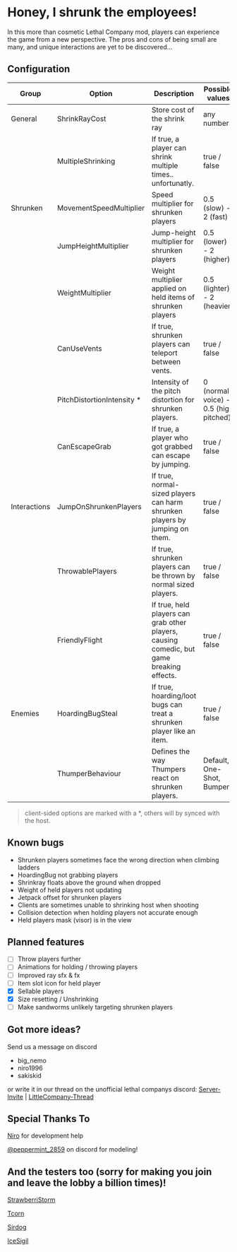 # Honey, I shrunk the employees! #

In this more than cosmetic Lethal Company mod, players can experience the game from a new perspective. The pros and cons of being small are many, and unique interactions are yet to be discovered...

## Configuration ##
|  Group       |          Option             |                           Description                                                     | Possible values                        | Default |
| ------------ | --------------------------- | ----------------------------------------------------------------------------------------- | -------------------------------------- | ------- |
| General      | ShrinkRayCost               | Store cost of the shrink ray                                                              | any number                             | 0       |
|              | MultipleShrinking           | If true, a player can shrink multiple times.. unfortunatly.                               | true / false                           | false   |
| Shrunken     | MovementSpeedMultiplier     | Speed multiplier for shrunken players                                                     | 0.5 (slow) - 2 (fast)                  | 1.2     |
|              | JumpHeightMultiplier        | Jump-height multiplier for shrunken players                                               | 0.5 (lower) - 2 (higher)               | 1.5     |
|              | WeightMultiplier            | Weight multiplier applied on held items of shrunken players                               | 0.5 (lighter) - 2 (heavier)            | 1.5     |
|              | CanUseVents                 | If true, shrunken players can teleport between vents.                                     | true / false                           | true    |
|              | PitchDistortionIntensity \* | Intensity of the pitch distortion for shrunken players.                                   | 0 (normal voice) - 0.5 (high pitched)  | 0.3     |
|              | CanEscapeGrab               | If true, a player who got grabbed can escape by jumping.                                  | true / false                           | true    |
| Interactions | JumpOnShrunkenPlayers       | If true, normal-sized players can harm shrunken players by jumping on them.               | true / false                           | true    |
|              | ThrowablePlayers            | If true, shrunken players can be thrown by normal sized players.                          | true / false                           | true    |
|              | FriendlyFlight              | If true, held players can grab other players, causing comedic, but game breaking effects. | true / false                           | false   |
| Enemies      | HoardingBugSteal            | If true, hoarding/loot bugs can treat a shrunken player like an item.                     | true / false                           | true    |
|              | ThumperBehaviour            | Defines the way Thumpers react on shrunken players.	                                     | Default, One-Shot, Bumper              | Default |
> client-sided options are marked with a \*, others will by synced with the host.

## Known bugs ##
+ Shrunken players sometimes face the wrong direction when climbing ladders
+ HoardingBug not grabbing players
+ Shrinkray floats above the ground when dropped
+ Weight of held players not updating
+ Jetpack offset for shrunken players
+ Clients are sometimes unable to shrinking host when shooting
+ Collision detection when holding players not accurate enough
+ Held players mask (visor) is in the view


## Planned features ##
- [ ] Throw players further
- [ ] Animations for holding / throwing players
- [ ] Improved ray sfx & fx
- [ ] Item slot icon for held player
- [x] Sellable players
- [x] Size resetting / Unshrinking
- [ ] Make sandworms unlikely targeting shrunken players

## Got more ideas? ##
Send us a message on discord
+ big_nemo
+ niro1996
+ sakiskid

or write it in our thread on the unofficial lethal companys discord: [Server-Invite](https://discord.gg/nYcQFEpXfU) \| [LittleCompany-Thread](https://discord.com/channels/1169792572382773318/1190100786357743646)

## Special Thanks To
[Niro](https://github.com/NiroDev) for development help 

[@peppermint_2859](https://twitter.com/ItsJOEYthe) on discord for modeling!


## And the testers too (sorry for making you join and leave the lobby a billion times)!
[StrawberriStorm](https://twitter.com/strawberristorm)

[Tcorn](https://twitter.com/TcorntheLazy)

[Sirdog](https://youtu.be/6ItPIiegBms?si=zH-Cf467VIOtVTMt)

[IceSigil](https://twitter.com/IceSigil)

